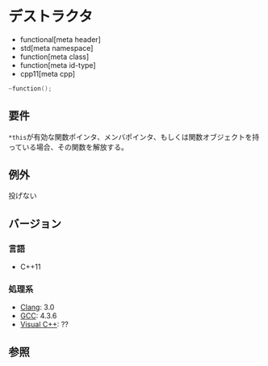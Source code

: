 # デストラクタ
* functional[meta header]
* std[meta namespace]
* function[meta class]
* function[meta id-type]
* cpp11[meta cpp]

```cpp
~function();
```

## 要件
`*this`が有効な関数ポインタ、メンバポインタ、もしくは関数オブジェクトを持っている場合、その関数を解放する。


## 例外
投げない


## バージョン
### 言語
- C++11


### 処理系
- [Clang](/implementation.md#clang): 3.0
- [GCC](/implementation.md#gcc): 4.3.6
- [Visual C++](/implementation.md#visual_cpp): ??


## 参照

